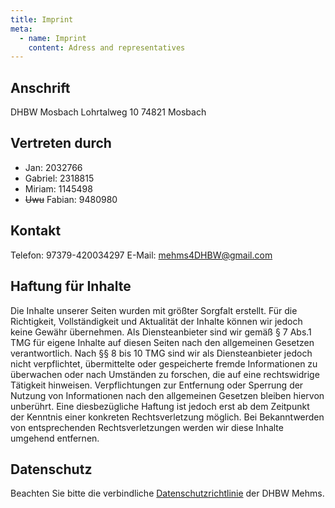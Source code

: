 ```yaml
---
title: Imprint
meta:
  - name: Imprint
    content: Adress and representatives
---
```


<div class="prose">

## Anschrift

DHBW Mosbach
Lohrtalweg 10
74821 Mosbach

## Vertreten durch
- Jan: 2032766
- Gabriel: 2318815
- Miriam: 1145498
- ~~Uwu~~ Fabian: 9480980

## Kontakt

Telefon: 97379-420034297
E-Mail: mehms4DHBW@gmail.com

## Haftung für Inhalte

Die Inhalte unserer Seiten wurden mit größter Sorgfalt erstellt. Für die Richtigkeit, Vollständigkeit und Aktualität der Inhalte können wir jedoch keine Gewähr übernehmen. Als Diensteanbieter sind wir gemäß § 7 Abs.1 TMG für eigene Inhalte auf diesen Seiten nach den allgemeinen Gesetzen verantwortlich. Nach §§ 8 bis 10 TMG sind wir als Diensteanbieter jedoch nicht verpflichtet, übermittelte oder gespeicherte fremde Informationen zu überwachen oder nach Umständen zu forschen, die auf eine rechtswidrige Tätigkeit hinweisen. Verpflichtungen zur Entfernung oder Sperrung der Nutzung von Informationen nach den allgemeinen Gesetzen bleiben hiervon unberührt. Eine diesbezügliche Haftung ist jedoch erst ab dem Zeitpunkt der Kenntnis einer konkreten Rechtsverletzung möglich. Bei Bekanntwerden von entsprechenden Rechtsverletzungen werden wir diese Inhalte umgehend entfernen.

## Datenschutz

Beachten Sie bitte die verbindliche [Datenschutzrichtlinie](/privacy) der DHBW Mehms.

</div>